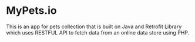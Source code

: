 # MyPets.io
This is an app for pets collection that is built on Java and Retrofit Library which uses RESTFUL API to fetch data from an online data store using PHP.
